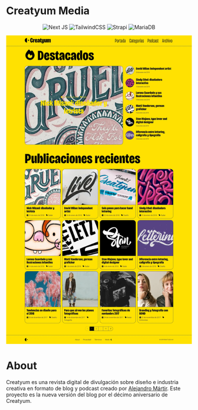 # Creatyum Media

<div align="center">

![Next JS](https://img.shields.io/badge/Next-black?style=for-the-badge&logo=next.js&logoColor=white)
![TailwindCSS](https://img.shields.io/badge/tailwindcss-%2338B2AC.svg?style=for-the-badge&logo=tailwind-css&logoColor=white)
![Strapi](https://img.shields.io/badge/strapi-%232E7EEA.svg?style=for-the-badge&logo=strapi&logoColor=white)
![MariaDB](https://img.shields.io/badge/MariaDB-003545?style=for-the-badge&logo=mariadb&logoColor=white)

</div>

<div align="center"><img src="./public/creatyum-media-homepage-full-2024.webp"><p></p></div>

# About

Creatyum es una revista digital de divulgación sobre diseño e industria creativa en formato de blog y podcast creado por [Alejandro Mártir](https://alemartir.com). Este proyecto es la nueva versión del blog por el décimo aniversario de Creatyum.
